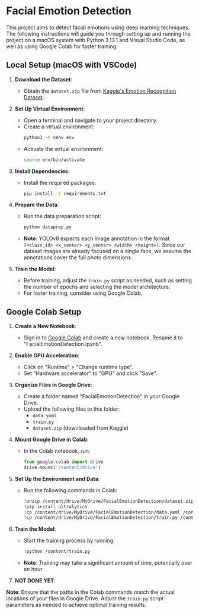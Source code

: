 # Facial Emotion Detection

This project aims to detect facial emotions using deep learning techniques. The following instructions will guide you through setting up and running the project on a macOS system with Python 3.13.1 and Visual Studio Code, as well as using Google Colab for faster training.

## Local Setup (macOS with VSCode)

1. **Download the Dataset**:
   - Obtain the `dataset.zip` file from [Kaggle's Emotion Recognition Dataset](https://www.kaggle.com/datasets/sujaykapadnis/emotion-recognition-dataset?select=dataset).

2. **Set Up Virtual Environment**:
   - Open a terminal and navigate to your project directory.
   - Create a virtual environment:
     ```bash
     python3 -m venv env
     ```
   - Activate the virtual environment:
     ```bash
     source env/bin/activate
     ```

3. **Install Dependencies**:
   - Install the required packages:
     ```bash
     pip install -r requirements.txt
     ```

4. **Prepare the Data**:
   - Run the data preparation script:
     ```bash
     python dataprep.py
     ```
   - **Note**: YOLOv8 expects each image annotation in the format `[<class_id> <x_center> <y_center> <width> <height>]`. Since our dataset images are already focused on a single face, we assume the annotations cover the full photo dimensions.

5. **Train the Model**:
   - Before training, adjust the `train.py` script as needed, such as setting the number of epochs and selecting the model architecture.
   - For faster training, consider using Google Colab.

## Google Colab Setup

1. **Create a New Notebook**:
   - Sign in to [Google Colab](https://colab.research.google.com/) and create a new notebook. Rename it to "FacialEmotionDetection.ipynb".

2. **Enable GPU Acceleration**:
   - Click on "Runtime" > "Change runtime type".
   - Set "Hardware accelerator" to "GPU" and click "Save".

3. **Organize Files in Google Drive**:
   - Create a folder named "FacialEmotionDetection" in your Google Drive.
   - Upload the following files to this folder:
     - `data.yaml`
     - `train.py`
     - `dataset.zip` (downloaded from Kaggle)

4. **Mount Google Drive in Colab**:
   - In the Colab notebook, run:
     ```python
     from google.colab import drive
     drive.mount('/content/drive')
     ```

5. **Set Up the Environment and Data**:
   - Run the following commands in Colab:
     ```bash
     !unzip /content/drive/MyDrive/FacialEmotionDetection/dataset.zip -d /content/
     !pip install ultralytics
     !cp /content/drive/MyDrive/FacialEmotionDetection/data.yaml /content/data.yaml
     !cp /content/drive/MyDrive/FacialEmotionDetection/train.py /content/train.py
     ```

6. **Train the Model**:
   - Start the training process by running:
     ```bash
     !python /content/train.py
     ```
   - **Note**: Training may take a significant amount of time, potentially over an hour.

7. **NOT DONE YET**:
   

**Note**: Ensure that the paths in the Colab commands match the actual locations of your files in Google Drive. Adjust the `train.py` script parameters as needed to achieve optimal training results.
